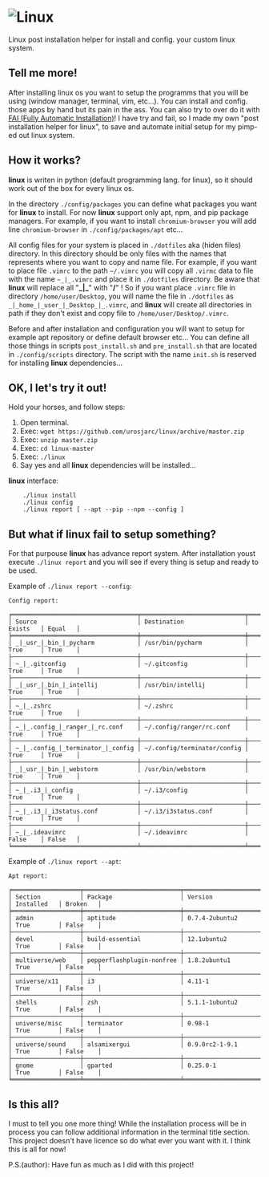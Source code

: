 ![Linux](https://monovm.com/images/unzip-centos.png)
==========
Linux post installation helper for install and config. your custom linux system.

## Tell me more!

After installing linux os you want to setup the programms that you will
be using (window manager, terminal, vim, etc...). You can install and
config. those apps by hand but its pain in the ass. You can also try to
over do it with [FAI (Fully Automatic Installation)](http://fai-project.org/)!
I have try and fail, so I made my own "post installation helper for linux",
to save and automate initial setup for my pimp-ed out linux system.

## How it works?

**linux** is writen in python (default programming lang. for linux), so
it should work out of the box for every linux os.

In the directory `./config/packages` you can define what packages
you want for **linux** to install. For now **linux** support only apt, npm, and pip
package managers. For example, if you want to install `chromium-browser`
you will add line `chromium-browser` in `./config/packages/apt` etc...

All config files for your system is placed in `./dotfiles` aka (hiden files)
directory. In this directory should be only files with the names that
represents where you want to copy and name file. For example, if you
want to place file `.vimrc` to the path `~/.vimrc` you will copy all `.virmc`
data to file with the name `~_|_.vimrc` and place it in `./dotfiles` directory.
Be aware that **linux** will replace all "**\_|\_**" with "**/**" !
So if you want place `.vimrc` file in directory `/home/user/Desktop`,
you will name the file in `./dotfiles` as `_|_home_|_user_|_Desktop_|_.vimrc`,
and **linux** will create all directories in path if they don't exist and
copy file to `/home/user/Desktop/.vimrc`.

Before and after installation and configuration you will want
to setup for example apt repository or define default browser etc... 
You can define all those things in scripts `post_install.sh` and `pre_install.sh`
that are located in `./config/scripts` directory. The script with the
name `init.sh` is reserved for installing **linux** dependencies... 

## OK, I let's try it out!

Hold your horses, and follow steps:

1. Open terminal.
2. Exec: `wget https://github.com/urosjarc/linux/archive/master.zip`
3. Exec: `unzip master.zip`
4. Exec: `cd linux-master`
5. Exec: `./linux`
6. Say yes and all **linux** dependencies will be installed...

**linux** interface:
```
    ./linux install
    ./linux config
    ./linux report [ --apt --pip --npm --config ]
```

## But what if **linux** fail to setup something?

For that purpouse **linux** has advance report system. After installation
youst execute `./linux report` and you will see if every thing is setup
and ready to be used.

Example of `./linux report --config`:

```
Config report:

╒═══════════════════════════════════╤═════════════════════════════╤══════════╤═════════╕
│ Source                            │ Destination                 │ Exists   │ Equal   │
╞═══════════════════════════════════╪═════════════════════════════╪══════════╪═════════╡
│ _|_usr_|_bin_|_pycharm            │ /usr/bin/pycharm            │ True     │ True    │
├───────────────────────────────────┼─────────────────────────────┼──────────┼─────────┤
│ ~_|_.gitconfig                    │ ~/.gitconfig                │ True     │ True    │
├───────────────────────────────────┼─────────────────────────────┼──────────┼─────────┤
│ _|_usr_|_bin_|_intellij           │ /usr/bin/intellij           │ True     │ True    │
├───────────────────────────────────┼─────────────────────────────┼──────────┼─────────┤
│ ~_|_.zshrc                        │ ~/.zshrc                    │ True     │ True    │
├───────────────────────────────────┼─────────────────────────────┼──────────┼─────────┤
│ ~_|_.config_|_ranger_|_rc.conf    │ ~/.config/ranger/rc.conf    │ True     │ True    │
├───────────────────────────────────┼─────────────────────────────┼──────────┼─────────┤
│ ~_|_.config_|_terminator_|_config │ ~/.config/terminator/config │ True     │ True    │
├───────────────────────────────────┼─────────────────────────────┼──────────┼─────────┤
│ _|_usr_|_bin_|_webstorm           │ /usr/bin/webstorm           │ True     │ True    │
├───────────────────────────────────┼─────────────────────────────┼──────────┼─────────┤
│ ~_|_.i3_|_config                  │ ~/.i3/config                │ True     │ True    │
├───────────────────────────────────┼─────────────────────────────┼──────────┼─────────┤
│ ~_|_.i3_|_i3status.conf           │ ~/.i3/i3status.conf         │ True     │ True    │
├───────────────────────────────────┼─────────────────────────────┼──────────┼─────────┤
│ ~_|_.ideavimrc                    │ ~/.ideavimrc                │ False    │ False   │
╘═══════════════════════════════════╧═════════════════════════════╧══════════╧═════════╛

```

Example of `./linux report --apt`:

```
Apt report:

╒═══════════════════╤═══════════════════════════╤═════════════════════════════════════╤═════════════╤══════════╕
│ Section           │ Package                   │ Version                             │ Installed   │ Broken   │
╞═══════════════════╪═══════════════════════════╪═════════════════════════════════════╪═════════════╪══════════╡
│ admin             │ aptitude                  │ 0.7.4-2ubuntu2                      │ True        │ False    │
├───────────────────┼───────────────────────────┼─────────────────────────────────────┼─────────────┼──────────┤
│ devel             │ build-essential           │ 12.1ubuntu2                         │ True        │ False    │
├───────────────────┼───────────────────────────┼─────────────────────────────────────┼─────────────┼──────────┤
│ multiverse/web    │ pepperflashplugin-nonfree │ 1.8.2ubuntu1                        │ True        │ False    │
├───────────────────┼───────────────────────────┼─────────────────────────────────────┼─────────────┼──────────┤
│ universe/x11      │ i3                        │ 4.11-1                              │ True        │ False    │
├───────────────────┼───────────────────────────┼─────────────────────────────────────┼─────────────┼──────────┤
│ shells            │ zsh                       │ 5.1.1-1ubuntu2                      │ True        │ False    │
├───────────────────┼───────────────────────────┼─────────────────────────────────────┼─────────────┼──────────┤
│ universe/misc     │ terminator                │ 0.98-1                              │ True        │ False    │
├───────────────────┼───────────────────────────┼─────────────────────────────────────┼─────────────┼──────────┤
│ universe/sound    │ alsamixergui              │ 0.9.0rc2-1-9.1                      │ True        │ False    │
├───────────────────┼───────────────────────────┼─────────────────────────────────────┼─────────────┼──────────┤
│ gnome             │ gparted                   │ 0.25.0-1                            │ True        │ False    │
╘═══════════════════╧═══════════════════════════╧═════════════════════════════════════╧═════════════╧══════════╛
```

## Is this all?

I must to tell you one more thing! While the installation process will
be in process you can follow additional information in the terminal title
section. This project doesn't have licence so do what ever you want with
it. I think this is all for now!

P.S.(author): Have fun as much as I did with this project!

